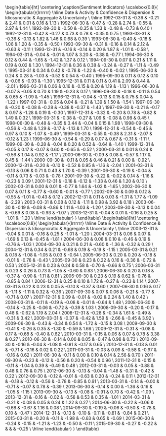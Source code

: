 \begin{table}[ht]
\centering
\caption{Sentiment Indicators} 
\scalebox{0.8}{
\begin{tabular}{lrrrrrr}
  \hline
Date & Activity & Confidence & Dispersion & Idiosyncratic & Aggregate & Uncertainty \\ 
  \hline
1992-03-31 & -0.36 & -0.21 & 2.41 & 0.01 & 0.16 & 1.13 \\ 
  1992-06-30 & -0.47 & -0.28 & 2.74 & -0.55 & 2.97 & 1.44 \\ 
  1992-09-30 & -0.50 & -0.35 & 1.33 & -0.48 & -0.73 & 0.40 \\ 
  1992-12-31 & -0.42 & -0.27 & 0.73 & 0.78 & -0.35 & 0.75 \\ 
  1993-03-31 & -0.36 & -0.13 & 1.82 & 1.46 & 0.68 & 0.39 \\ 
  1993-06-30 & -0.40 & -0.18 & 1.06 & 1.20 & -0.35 & -0.50 \\ 
  1993-09-30 & -0.31 & -0.16 & 0.14 & 2.12 & -0.63 & -0.11 \\ 
  1993-12-31 & -0.16 & -0.14 & 0.20 & 1.87 & -1.01 & -0.58 \\ 
  1994-03-31 & -0.04 & -0.01 & 1.07 & 3.20 & -0.38 & -0.77 \\ 
  1994-06-30 & 0.12 & 0.44 & -1.65 & -1.42 & 1.37 & 0.12 \\ 
  1994-09-30 & 0.07 & 0.21 & 1.11 & 0.19 & 0.02 & 1.30 \\ 
  1994-12-31 & 0.36 & 0.38 & -0.24 & -0.27 & -1.11 & -0.49 \\ 
  1995-03-31 & 0.34 & 0.42 & -0.78 & -1.22 & -0.40 & -0.02 \\ 
  1995-06-30 & 0.24 & 0.28 & -1.03 & -0.52 & 0.54 & -0.40 \\ 
  1995-09-30 & 0.11 & 0.12 & 0.10 & -0.06 & -0.93 & -1.30 \\ 
  1995-12-31 & 0.11 & 0.11 & 0.41 & 2.09 & 0.44 & -2.01 \\ 
  1996-03-31 & 0.06 & 0.16 & -0.15 & 0.20 & 1.19 & -1.13 \\ 
  1996-06-30 & -0.07 & -0.05 & 0.70 & 1.19 & -0.23 & 0.17 \\ 
  1996-09-30 & -0.18 & -0.11 & 0.54 & 0.65 & -1.09 & -1.45 \\ 
  1996-12-31 & -0.04 & -0.13 & 0.15 & 0.75 & 0.04 & -1.22 \\ 
  1997-03-31 & -0.05 & 0.04 & -0.21 & 1.39 & 1.50 & -1.54 \\ 
  1997-06-30 & -0.20 & -0.08 & -0.28 & -0.38 & -0.37 & -1.43 \\ 
  1997-09-30 & -0.21 & -0.17 & 0.97 & -1.28 & 0.19 & -0.30 \\ 
  1997-12-31 & -0.32 & -0.20 & 0.78 & -0.82 & 1.49 & 0.32 \\ 
  1998-03-31 & -0.38 & -0.27 & 1.09 & -0.08 & 0.98 & 0.45 \\ 
  1998-06-30 & -0.48 & -0.35 & 3.44 & -0.04 & 0.15 & 1.98 \\ 
  1998-09-30 & -0.56 & -0.48 & 1.29 & -0.17 & -1.13 & 1.70 \\ 
  1998-12-31 & -0.54 & -0.45 & 0.97 & 0.10 & -1.07 & -0.49 \\ 
  1999-03-31 & -0.55 & -0.38 & 2.31 & -2.07 & -0.12 & 1.23 \\ 
  1999-06-30 & -0.54 & -0.29 & 0.07 & 0.67 & -0.31 & -1.11 \\ 
  1999-09-30 & -0.28 & -0.04 & 0.20 & 0.52 & -0.64 & -1.40 \\ 
  1999-12-31 & -0.05 & 0.17 & -0.07 & 0.60 & -0.65 & -0.52 \\ 
  2000-03-31 & 0.01 & 0.24 & -0.56 & 1.04 & 0.92 & -1.17 \\ 
  2000-06-30 & -0.09 & 0.08 & -0.57 & 1.17 & 0.45 & -1.44 \\ 
  2000-09-30 & -0.11 & 0.05 & 0.46 & 0.21 & 0.00 & -0.92 \\ 
  2000-12-31 & -0.20 & -0.10 & -0.52 & 0.95 & -1.16 & -2.04 \\ 
  2001-03-31 & -0.13 & 0.06 & 0.71 & 0.43 & 1.70 & -0.39 \\ 
  2001-06-30 & -0.19 & -0.04 & -0.11 & 0.73 & -0.03 & -0.78 \\ 
  2001-09-30 & -0.22 & -0.02 & 0.14 & -1.16 & -0.23 & 0.09 \\ 
  2001-12-31 & -0.18 & -0.12 & -1.33 & 0.46 & 1.20 & 0.10 \\ 
  2002-03-31 & 0.00 & 0.01 & -0.77 & 1.64 & -1.02 & -1.65 \\ 
  2002-06-30 & 0.07 & 0.11 & -0.77 & -0.60 & -0.01 & -0.77 \\ 
  2002-09-30 & 0.09 & 0.12 & -0.55 & -1.01 & -0.43 & 0.12 \\ 
  2002-12-31 & 0.11 & 0.03 & -1.31 & 1.77 & -1.09 & -2.29 \\ 
  2003-03-31 & 0.08 & 0.12 & -1.11 & 0.98 & 3.92 & 0.18 \\ 
  2003-06-30 & -0.19 & -0.08 & -0.86 & 1.11 & -1.03 & -1.20 \\ 
  2003-09-30 & -0.13 & 0.04 & -0.69 & 0.08 & -0.93 & -1.07 \\ 
  2003-12-31 & -0.04 & 0.01 & -0.16 & 0.25 & -1.01 & -1.20 \\ 
   \hline
\end{tabular}
}
\end{table}
\begin{table}[ht]
\centering
\scalebox{0.8}{
\begin{tabular}{lrrrrrr}
  \hline
Date & Activity & Confidence & Dispersion & Idiosyncratic & Aggregate & Uncertainty \\ 
  \hline
2003-12-31 & -0.04 & 0.01 & -0.16 & 0.25 & -1.01 & -1.20 \\ 
  2004-03-31 & 0.06 & 0.07 & -1.69 & 0.13 & -0.45 & -1.81 \\ 
  2004-06-30 & 0.08 & 0.10 & -0.46 & 0.19 & -0.76 & -1.03 \\ 
  2004-09-30 & 0.21 & 0.21 & -0.60 & -1.36 & -0.32 & 0.29 \\ 
  2004-12-31 & 0.34 & 0.21 & -0.68 & 0.19 & -0.19 & -1.15 \\ 
  2005-03-31 & 0.21 & 0.18 & -1.08 & -1.05 & 0.03 & -0.64 \\ 
  2005-06-30 & 0.20 & 0.20 & -0.18 & -0.01 & -0.78 & -0.43 \\ 
  2005-09-30 & 0.23 & 0.22 & 0.16 & -0.36 & -0.72 & 0.53 \\ 
  2005-12-31 & 0.23 & 0.24 & 0.58 & -0.70 & -0.66 & 0.75 \\ 
  2006-03-31 & 0.23 & 0.26 & 0.73 & -1.05 & -0.60 & 0.83 \\ 
  2006-06-30 & 0.20 & 0.18 & -0.37 & -0.90 & -1.11 & 0.81 \\ 
  2006-09-30 & 0.23 & 0.19 & 0.62 & -0.76 & -0.85 & 0.84 \\ 
  2006-12-31 & 0.25 & 0.10 & 1.72 & -0.27 & -0.23 & 1.14 \\ 
  2007-03-31 & 0.22 & 0.23 & 0.05 & -0.10 & -0.37 & 0.60 \\ 
  2007-06-30 & 0.16 & 0.17 & -1.11 & -1.11 & 0.32 & -0.36 \\ 
  2007-09-30 & 0.07 & 0.06 & -0.21 & -0.77 & -0.71 & 0.07 \\ 
  2007-12-31 & 0.09 & -0.01 & -0.02 & 2.24 & 1.40 & 0.42 \\ 
  2008-03-31 & -0.11 & -0.19 & -0.08 & -0.01 & -0.64 & 1.48 \\ 
  2008-06-30 & -0.14 & -0.25 & -0.06 & -0.72 & -0.39 & 1.03 \\ 
  2008-09-30 & -0.20 & -0.17 & 0.48 & -0.62 & 1.19 & 2.04 \\ 
  2008-12-31 & -0.28 & -0.34 & 1.61 & -0.49 & -0.31 & 3.42 \\ 
  2009-03-31 & -0.37 & -0.42 & 1.59 & -2.66 & -0.45 & 3.92 \\ 
  2009-06-30 & -0.43 & -0.34 & 0.54 & -1.72 & -0.15 & 3.08 \\ 
  2009-09-30 & -0.41 & -0.26 & 0.35 & -1.30 & -0.59 & 1.66 \\ 
  2009-12-31 & -0.31 & -0.08 & 0.17 & -0.68 & -0.40 & 0.62 \\ 
  2010-03-31 & -0.15 & 0.06 & 0.07 & 0.78 & 3.38 & 0.27 \\ 
  2010-06-30 & -0.14 & 0.00 & 0.05 & -0.47 & 0.98 & 0.72 \\ 
  2010-09-30 & -0.16 & -0.04 & -1.08 & -0.81 & -0.17 & 0.65 \\ 
  2010-12-31 & -0.13 & 0.01 & -0.71 & -0.16 & 0.02 & 0.22 \\ 
  2011-03-31 & -0.03 & 0.09 & -0.58 & -0.97 & -0.16 & 0.62 \\ 
  2011-06-30 & -0.11 & 0.00 & 0.10 & 0.14 & 2.56 & 0.70 \\ 
  2011-09-30 & -0.23 & -0.12 & -0.56 & 0.20 & -0.54 & 0.96 \\ 
  2011-12-31 & -0.15 & -0.11 & -1.04 & 0.39 & -0.49 & 0.48 \\ 
  2012-03-31 & -0.03 & 0.05 & -0.88 & 0.48 & 0.76 & 0.75 \\ 
  2012-06-30 & -0.13 & -0.04 & -1.48 & -0.31 & -0.42 & 0.22 \\ 
  2012-09-30 & -0.12 & -0.01 & -0.63 & 0.20 & -0.24 & 0.11 \\ 
  2012-12-31 & -0.18 & -0.12 & -0.56 & -0.78 & -0.85 & 0.61 \\ 
  2013-03-31 & -0.14 & -0.00 & -0.71 & -0.07 & 0.78 & -0.39 \\ 
  2013-06-30 & -0.14 & 0.00 & -1.36 & 0.16 & -1.05 & -1.15 \\ 
  2013-09-30 & -0.13 & -0.08 & -0.91 & 0.70 & -0.42 & -1.09 \\ 
  2013-12-31 & -0.16 & -0.02 & -0.58 & 0.53 & 0.35 & -1.01 \\ 
  2014-03-31 & -0.21 & -0.08 & 0.05 & 0.24 & 1.22 & 0.27 \\ 
  2014-06-30 & -0.22 & -0.06 & -0.68 & -0.67 & 1.16 & 0.08 \\ 
  2014-09-30 & -0.19 & -0.06 & -0.50 & -0.78 & 0.10 & -0.47 \\ 
  2014-12-31 & -0.13 & -0.10 & -0.11 & -0.81 & -0.84 & 0.21 \\ 
  2015-03-31 & -0.20 & -0.11 & -1.98 & -0.63 & 0.65 & -0.69 \\ 
  2015-06-30 & -0.24 & -0.15 & -1.21 & -1.23 & -0.50 & -0.11 \\ 
  2015-09-30 & -0.27 & -0.22 &  &  &  & -0.25 \\ 
   \hline
\end{tabular}
}
\end{table}
